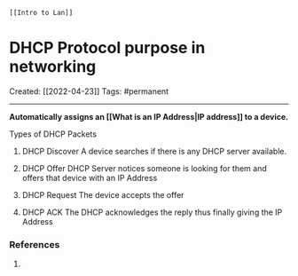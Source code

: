     [[Intro to Lan]]

# DHCP Protocol purpose in networking
Created:  [[2022-04-23]]
Tags: #permanent 

---
**Automatically assigns an [[What is an IP Address|IP address]] to a device.** 


Types of DHCP Packets
1. DHCP Discover
A device searches if there is any DHCP server available.


2) DHCP Offer
DHCP Server notices someone is looking for them and offers that device with an IP Address


3) DHCP Request
The device accepts the offer


4) DHCP ACK
The DHCP acknowledges the reply thus finally giving the IP Address 














 ### References
1. 